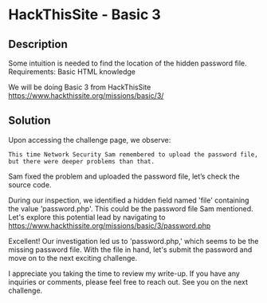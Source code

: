 # HackThisSite - Basic 3
## Description
Some intuition is needed to find the location of the hidden password file. Requirements: Basic HTML knowledge

We will be doing Basic 3 from HackThisSite
https://www.hackthissite.org/missions/basic/3/

## Solution
Upon accessing the challenge page, we observe:

`This time Network Security Sam remembered to upload the password file, but there were deeper problems than that.`

Sam fixed the problem and uploaded the password file, let’s check the source code.

During our inspection, we identified a hidden field named 'file' containing the value 'password.php'. This could be the password file Sam mentioned. Let's explore this potential lead by navigating to https://www.hackthissite.org/missions/basic/3/password.php

Excellent! Our investigation led us to 'password.php,' which seems to be the missing password file. With the file in hand, let's submit the password and move on to the next exciting challenge.

I appreciate you taking the time to review my write-up. If you have any inquiries or comments, please feel free to reach out. See you on the next challenge.








